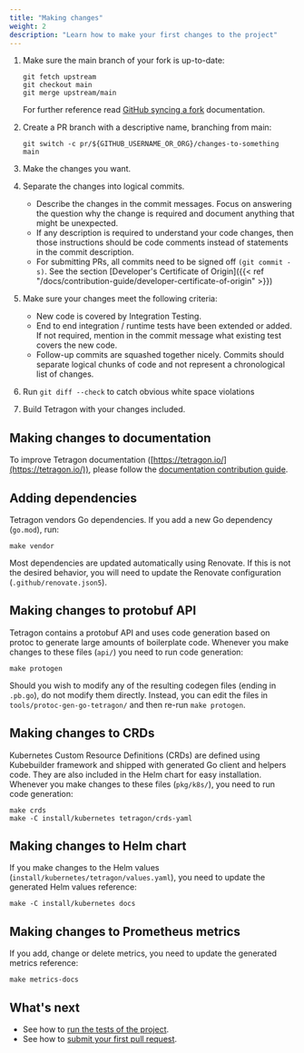 ```yaml
---
title: "Making changes"
weight: 2
description: "Learn how to make your first changes to the project"
---
```


1. Make sure the main branch of your fork is up-to-date:

   ```shell
   git fetch upstream
   git checkout main
   git merge upstream/main
   ```

   For further reference read
   [GitHub syncing a fork](https://docs.github.com/en/pull-requests/collaborating-with-pull-requests/working-with-forks/syncing-a-fork)
   documentation.

2. Create a PR branch with a descriptive name, branching from main:

   ```shell
   git switch -c pr/${GITHUB_USERNAME_OR_ORG}/changes-to-something main
   ```

3. Make the changes you want.

4. Separate the changes into logical commits.

   - Describe the changes in the commit messages. Focus on answering the
     question why the change is required and document anything that might be
     unexpected.
   - If any description is required to understand your code changes, then those
     instructions should be code comments instead of statements in the commit
     description.
   - For submitting PRs, all commits need to be signed off `(git commit -s)`.
     See the section [Developer's Certificate of Origin]({{< ref "/docs/contribution-guide/developer-certificate-of-origin" >}})

5. Make sure your changes meet the following criteria:

   - New code is covered by Integration Testing.
   - End to end integration / runtime tests have been extended or added. If not
     required, mention in the commit message what existing test covers the new
     code.
   - Follow-up commits are squashed together nicely. Commits should separate
     logical chunks of code and not represent a chronological list of changes.

6. Run `git diff --check` to catch obvious white space violations

7. Build Tetragon with your changes included.

## Making changes to documentation

To improve Tetragon documentation ([https://tetragon.io/](https://tetragon.io/)), please follow the
[documentation contribution guide](/docs/contribution-guide/documentation).

## Adding dependencies

Tetragon vendors Go dependencies. If you add a new Go dependency (`go.mod`), run:

```shell
make vendor
```

Most dependencies are updated automatically using Renovate. If this is not the desired behavior, you will need to
update the Renovate configuration (`.github/renovate.json5`).

## Making changes to protobuf API

Tetragon contains a protobuf API and uses code generation based on protoc to generate large amounts of boilerplate
code. Whenever you make changes to these files (`api/`) you need to run code generation:

```shell
make protogen
```

Should you wish to modify any of the resulting codegen files (ending in `.pb.go`), do not modify them directly.
Instead, you can edit the files in `tools/protoc-gen-go-tetragon/` and then re-run `make protogen`.

## Making changes to CRDs

Kubernetes Custom Resource Definitions (CRDs) are defined using Kubebuilder framework and shipped with generated Go
client and helpers code. They are also included in the Helm chart for easy installation. Whenever you make changes to
these files (`pkg/k8s/`), you need to run code generation:

```shell
make crds
make -C install/kubernetes tetragon/crds-yaml
```

## Making changes to Helm chart

If you make changes to the Helm values (`install/kubernetes/tetragon/values.yaml`), you need to update the generated
Helm values reference:

```shell
make -C install/kubernetes docs
```

## Making changes to Prometheus metrics

If you add, change or delete metrics, you need to update the generated metrics reference:

```shell
make metrics-docs
```

## What's next

- See how to [run the tests of the project](/docs/contribution-guide/running-tests/).
- See how to [submit your first pull request](/docs/contribution-guide/submitting-a-pull-request/).
